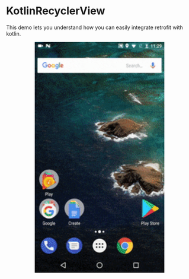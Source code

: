 # KotlinRecyclerView

This demo lets you understand how you can easily integrate retrofit with kotlin.

<p align="center">
  <img src="https://raw.githubusercontent.com/amitrai98/KotlinRecyclerView/master/ui_view.gif" width="350"/>
</p>



